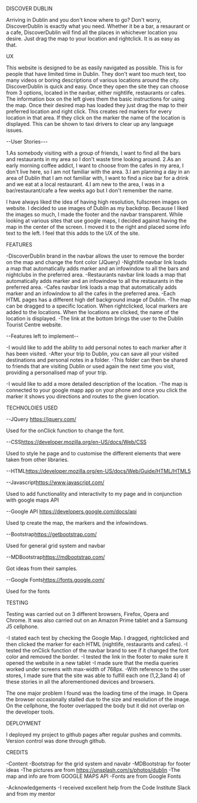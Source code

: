 DISCOVER DUBLIN

Arriving in Dublin and you don't know where to go? 
Don't worry, DiscoverDublin is exactly what you need. Whether it be a bar, a resaurant or a cafe, DiscoverDublin will find all the places in whichever location you desire.
Just drag the map to your location and rightclick. It is as easy as that. 

UX

This website is designed to be as easily navigated as possible. This is for people that have limited time in Dublin. They don't want too much text, too many videos or boring descriptions of
various locations around the city. DiscoverDublin is quick and easy. Once they open the site they can choose from 3 options, located in the navbar, either nightlife, restaurants or cafes.
The information box on the left gives them the basic instructions for using the map. Once their desired map has loaded they just drag the map to their preferred location and right click. This 
creates red markers for every location in that area. If they click on the marker the name of the location is displayed. This can be shown to taxi drivers to clear up any language issues.

--User Stories---

1.As somebody visiting with a group of friends, I want to find all the bars and restaurants in my area so I don't waste time looking around.
2.As an early morning coffee addict, I want to choose from the cafes in my area, I don't live here, so I am not familiar with the area.
3.I am planning a day in an area of Dublin that I am not familiar with, I want to find a nice bar for a drink and we eat at a local restaurant.
4.I am new to the area, I was in a bar/restaurant/cafe a few weeks ago but I don't remember the name.

I have always liked the idea of having high resolution, fullscreen images on website. I decided to use images of Dublin as my backdrop. Because I liked the images so much, I made the footer and the navbar 
transparent. 
While looking at various sites that use google maps, I decided against having the map in the center of the screen. I moved it to the right and placed some info text to the left.
I feel that this adds to the UX of the site.




FEATURES

-DiscoverDublin brand in the navbar allows the user to remove the border on the map and change the font color (JQuery)
-Nightlife navbar link loads a map that automatically adds marker and an infowindow to all the bars and nightclubs in the preferred area.
-Restaurants navbar link loads a map that automatically adds marker and an infowindow to all the restaurants in the preferred area.
-Cafes navbar link loads a map that automatically adds marker and an infowindow to all the cafes in the preferred area.
-Each HTML pages has a different high def background image of Dublin.
-The map can be dragged to a specific location. When rightclicked, local markers are added to the locations. When the locations are clicked, the name of the location is displayed.
-The link at the bottom brings the user to the Dublin Tourist Centre website.


--Features left to implement--

-I would like to add the ability to add personal notes to each marker after it has been visited.
-After your trip to Dublin, you can save all your visited destinations and personal notes in a folder.
-This folder can then be shared to friends that are visiting Dublin or used again the next time you visit, providing a personalised map of your trip.

-I would like to add a more detailed description of the location.
-The map is connected to your google mapp app on your phone and once you click the marker it shows you directions and routes to the given location.





TECHNOLOIES USED

--JQuery <https://jquery.com/>

Used for the onClick function to change the font.

--CSS<https://developer.mozilla.org/en-US/docs/Web/CSS>

Used to style he page and to customise the different elements that were taken from other libraries.

--HTML<https://developer.mozilla.org/en-US/docs/Web/Guide/HTML/HTML5>

--Javascript<https://www.javascript.com/>

Used to add functionality and interactivity to my page and in conjunction with google maps API

--Google API <https://developers.google.com/docs/api>

Used tp create the map, the markers and the infowindows.

--Bootstrap<https://getbootstrap.com/>

Used for general grid system and navbar

--MDBootstrap<https://mdbootstrap.com/>

Got ideas from their samples.

--Google Fonts<https://fonts.google.com/>

Used for the fonts 


TESTING

Testing was carried out on 3 different browsers, Firefox, Opera and Chrome. It was also carried out on an Amazon Prime tablet and a Samsung J5 cellphone.

-I stated each test by checking the Google Map. I dragged, rightclicked and then clicked the marker for each HTML (nightlife, restaurants and cafes).
-I tested the onClick function of the navbar brand to see if it changed the font color and removed the border.
-I tested the link in the footer to make sure it opened the website in a new tablet
-I made sure that the media queries worked under screens with max-width of 768px.
-With reference to the user stores, I made sure that the site was able to fulfill each one (1,2,3and 4) of these stories in all the aforementioned devices and browsers.

The one major problem I found was the loading time of the image. In Opera the browser occasionally stalled due to the size and resolution of the image. 
On the cellphone, the footer overlapped the body but it did not overlap on the developer tools.



DEPLOYMENT

I deployed my project to github pages after regular pushes and commits. Version control was done through github.


CREDITS

-Content
-Bootstrap for the grid system and navabr
-MDBootstrap for footer ideas 
-The pictures are from <https://unsplash.com/s/photos/dublin>
-The map and info are from GOOGLE MAPS API
-Fonts are from Google Fonts

-Acknowledgements 
-I received excellent help from the Code Institute Slack and from my mentor
